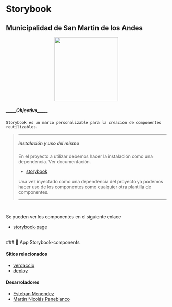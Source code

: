 # Storybook

## Municipalidad de San Martin de los Andes

<p align="center" width="300">
   <img align="center" width="200" src="https://i.ibb.co/V3tMCZn/municipio.png" />
</p>

<h5>_____Objectivo_____</h5>

    Storybook es un marco personalizable para la creación de componentes reutilizables.

> ---
>
> ##### instalación y uso del mismo
>
> En el proyecto a utilizar debemos hacer la instalación como una dependencia. Ver documentación.
>
> - [storybook](http://10.1.0.49:4873/-/web/detail/my-storybook-components)
>
> Una vez inyectado como una dependencia del proyecto ya podemos hacer uso de los
> componentes como cualquier otra plantilla de componentes.
>
> ---

<br/>

Se pueden ver los componentes en el siguiente enlace

- [storybook-page](https://10.1.0.49/storybook/?path=/story/example-introduction--page)

<br/>
### 📝 App Storybook-components

#### Sitios relacionados

- [verdaccio](http://10.1.0.49:4873/-/web/detail/my-storybook-components)
- [deploy](https://10.1.0.49/storybook/?path=/story/example-introduction--page)

#### Desarroladores

- [Esteban Menendez](https://github.com/ejmenendez)
- [Martín Nicolás Paneblanco](https://github.com/pmNiko)
